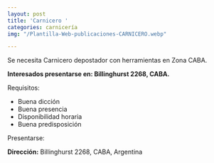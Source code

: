 ```yaml
---
layout: post
title: 'Carnicero '
categories: carnicería
img: "/Plantilla-Web-publicaciones-CARNICERO.webp"

---
```

Se necesita Carnicero depostador con herramientas en Zona CABA.

**Interesados presentarse en: Billinghurst 2268, CABA.**

Requisitos:

* Buena dicción
* Buena presencia
* Disponibilidad horaria
* Buena predisposición

Presentarse:

**Dirección:** Billinghurst 2268, CABA, Argentina